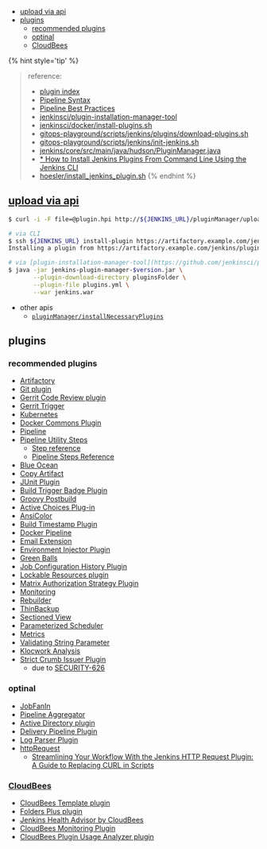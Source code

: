 <!-- START doctoc generated TOC please keep comment here to allow auto update -->
<!-- DON'T EDIT THIS SECTION, INSTEAD RE-RUN doctoc TO UPDATE -->

- [upload via api](#upload-via-api)
- [plugins](#plugins)
  - [recommended plugins](#recommended-plugins)
  - [optinal](#optinal)
  - [CloudBees](#cloudbees)

<!-- END doctoc generated TOC please keep comment here to allow auto update -->

{% hint style='tip' %}
> reference:
> - [plugin index](https://plugins.jenkins.io/)
> - [Pipeline Syntax](https://www.jenkins.io/doc/book/pipeline/syntax/)
> - [Pipeline Best Practices](https://www.jenkins.io/doc/book/pipeline/pipeline-best-practices/)
> - [jenkinsci/plugin-installation-manager-tool](https://github.com/jenkinsci/plugin-installation-manager-tool)
> - [jenkinsci/docker/install-plugins.sh](https://github.com/jenkinsci/docker/blob/84c43c1a84c2c71da3e96a59b319700ba2dbeddf/install-plugins.sh)
> - [gitops-playground/scripts/jenkins/plugins/download-plugins.sh](https://github.com/cloudogu/gitops-playground/blob/97ed0964cc1713abf0765a9fbe149f07e1f295c2/scripts/jenkins/plugins/download-plugins.sh)
> - [gitops-playground/scripts/jenkins/init-jenkins.sh](https://github.com/cloudogu/gitops-playground/blob/d41094a7927f91cb05aaa40b35b5410719ed1e8b/scripts/jenkins/init-jenkins.sh#L98-L104)
> - [jenkins/core/src/main/java/hudson/PluginManager.java](https://github.com/jenkinsci/jenkins/blob/master/core/src/main/java/hudson/PluginManager.java)
> - [* How to Install Jenkins Plugins From Command Line Using the Jenkins CLI](https://www.youtube.com/watch?v=bTFMvXIkNIg)
> - [hoesler/install_jenkins_plugin.sh](https://gist.github.com/hoesler/ed289c9c7f18190b2411e3f2286e23c3)
{% endhint %}

## [upload via api](https://stackoverflow.com/a/69014736/2940319)
```bash
$ curl -i -F file=@plugin.hpi http://${JENKINS_URL}/pluginManager/uploadPlugin

# via CLI
$ ssh ${JENKINS_URL} install-plugin https://artifactory.example.com/jenkins/plugins/pipeline-timeline.hpi
Installing a plugin from https://artifactory.example.com/jenkins/plugins/pipeline-timeline.hpi

# via [plugin-installation-manager-tool](https://github.com/jenkinsci/plugin-installation-manager-tool)
$ java -jar jenkins-plugin-manager-$version.jar \
       --plugin-download-directory pluginsFolder \
       --plugin-file plugins.yml \
       --war jenkins.war
```

- other apis
  - [`pluginManager/installNecessaryPlugins`](https://issues.jenkins.io/browse/JENKINS-32793)

## plugins
### recommended plugins
- [Artifactory](https://plugins.jenkins.io/artifactory/)
- [Git plugin](https://plugins.jenkins.io/git/)
- [Gerrit Code Review plugin](https://plugins.jenkins.io/gerrit-code-review/)
- [Gerrit Trigger](https://plugins.jenkins.io/gerrit-trigger/)
- [Kubernetes](https://plugins.jenkins.io/kubernetes/)
- [Docker Commons Plugin](https://plugins.jenkins.io/docker-commons/)
- [Pipeline](https://plugins.jenkins.io/workflow-aggregator/)
- [Pipeline Utility Steps](https://plugins.jenkins.io/pipeline-utility-steps/)
  - [Step reference](https://www.jenkins.io/doc/pipeline/steps/pipeline-utility-steps/)
  - [Pipeline Steps Reference](https://www.jenkins.io/doc/pipeline/steps/)
- [Blue Ocean](https://plugins.jenkins.io/blueocean/)
- [Copy Artifact](https://plugins.jenkins.io/copyartifact/)
- [JUnit Plugin](https://plugins.jenkins.io/junit/)
- [Build Trigger Badge Plugin](https://plugins.jenkins.io/buildtriggerbadge/)
- [Groovy Postbuild](https://plugins.jenkins.io/groovy-postbuild/)
- [Active Choices Plug-in](https://plugins.jenkins.io/uno-choice/)
- [AnsiColor](https://plugins.jenkins.io/ansicolor/)
- [Build Timestamp Plugin](https://plugins.jenkins.io/build-timestamp/)
- [Docker Pipeline](https://plugins.jenkins.io/docker-workflow/)
- [Email Extension](https://plugins.jenkins.io/email-ext/)
- [Environment Injector Plugin](https://plugins.jenkins.io/envinject/)
- [Green Balls](https://plugins.jenkins.io/greenballs/)
- [Job Configuration History Plugin](https://plugins.jenkins.io/jobConfigHistory/)
- [Lockable Resources plugin](https://plugins.jenkins.io/lockable-resources/)
- [Matrix Authorization Strategy Plugin](https://plugins.jenkins.io/matrix-auth/)
- [Monitoring](https://wiki.jenkins.io/display/JENKINS/Monitoring)
- [Rebuilder](https://plugins.jenkins.io/rebuild/)
- [ThinBackup](https://plugins.jenkins.io/thinBackup/)
- [Sectioned View](https://plugins.jenkins.io/sectioned-view/)
- [Parameterized Scheduler](https://plugins.jenkins.io/parameterized-scheduler/)
- [Metrics](https://plugins.jenkins.io/metrics/)
- [Validating String Parameter](https://plugins.jenkins.io/validating-string-parameter/)
- [Klocwork Analysis](https://plugins.jenkins.io/klocwork/)
- [Strict Crumb Issuer Plugin](https://plugins.jenkins.io/strict-crumb-issuer/)
  - due to [SECURITY-626](../plugins/crumbIssuer.html#improved-csrf-protection)

### optinal
- [JobFanIn](https://plugins.jenkins.io/job-fan-in/)
- [Pipeline Aggregator](https://plugins.jenkins.io/pipeline-aggregator-view/)
- [Active Directory plugin](https://plugins.jenkins.io/active-directory/)
- [Delivery Pipeline Plugin](https://plugins.jenkins.io/delivery-pipeline-plugin/)
- [Log Parser Plugin](https://plugins.jenkins.io/log-parser/)
- [httpRequest](https://plugins.jenkins.io/http_request/)
  - [Streamlining Your Workflow With the Jenkins HTTP Request Plugin: A Guide to Replacing CURL in Scripts](https://dzone.com/articles/streamlining-your-workflow-with-the-jenkins-http-r-1)

### [CloudBees](https://docs.cloudbees.com/docs/admin-resources/latest/plugins/)
- [CloudBees Template plugin](https://docs.cloudbees.com/docs/admin-resources/latest/plugins/template)
- [Folders Plus plugin](https://docs.cloudbees.com/docs/admin-resources/latest/plugins/folders-plus)
- [Jenkins Health Advisor by CloudBees](https://docs.cloudbees.com/docs/admin-resources/latest/plugins/cloudbees-jenkins-advisor)
- [CloudBees Monitoring Plugin](https://docs.cloudbees.com/docs/admin-resources/latest/plugins/monitoring)
- [CloudBees Plugin Usage Analyzer plugin](https://docs.cloudbees.com/docs/admin-resources/latest/plugins/plugin-usage)
